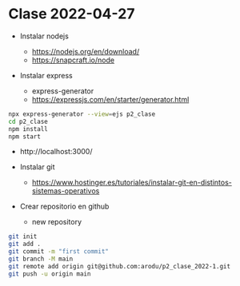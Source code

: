 # Clase 2022-04-27

- Instalar nodejs
	- https://nodejs.org/en/download/
	- https://snapcraft.io/node
	
- Instalar express
	- express-generator
	- https://expressjs.com/en/starter/generator.html
		
```bash
npx express-generator --view=ejs p2_clase
cd p2_clase
npm install
npm start
```
		
- http://localhost:3000/
	
- Instalar git
	- https://www.hostinger.es/tutoriales/instalar-git-en-distintos-sistemas-operativos

- Crear repositorio en github
	- new repository

```bash
git init
git add .
git commit -m "first commit"
git branch -M main
git remote add origin git@github.com:arodu/p2_clase_2022-1.git
git push -u origin main
```

		
		
